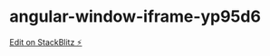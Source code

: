 # angular-window-iframe-yp95d6

[Edit on StackBlitz ⚡️](https://stackblitz.com/edit/angular-window-iframe-yp95d6)